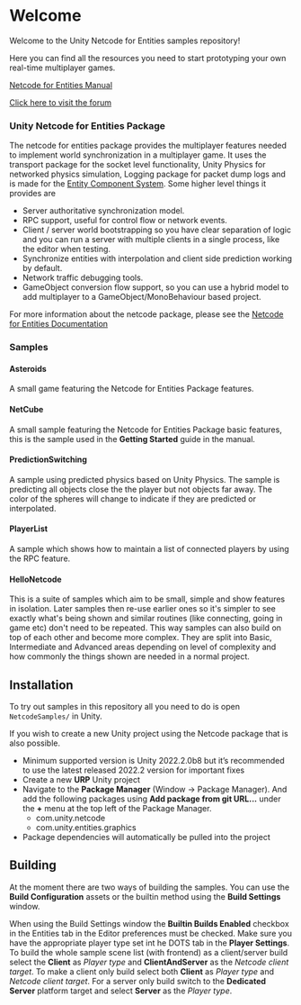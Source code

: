 # Welcome

Welcome to the Unity Netcode for Entities samples repository!

Here you can find all the resources you need to start prototyping
your own real-time multiplayer games.

[Netcode for Entities Manual](https://docs.unity3d.com/Packages/com.unity.netcode@latest)

[Click here to visit the forum](https://forum.unity.com/forums/dots-netcode.425/)

### Unity Netcode for Entities Package
The netcode for entities package provides the multiplayer features needed to implement
world synchronization in a multiplayer game. It uses the transport package
for the socket level functionality, Unity Physics for networked physics simulation, Logging package for packet dump logs and is made for the [Entity Component System](https://docs.unity3d.com/Packages/com.unity.entities@latest).
Some higher level things it provides are

* Server authoritative synchronization model.
* RPC support, useful for control flow or network events.
* Client / server world bootstrapping so you have clear separation of logic and you can run a server with multiple clients in a single process, like the editor when testing.
* Synchronize entities with interpolation and client side prediction working by default.
* Network traffic debugging tools.
* GameObject conversion flow support, so you can use a hybrid model to add multiplayer to a GameObject/MonoBehaviour based project.

For more information about the netcode package, please see the [Netcode for Entities Documentation](https://docs.unity3d.com/Packages/com.unity.netcode@latest)

### Samples

#### Asteroids
A small game featuring the Netcode for Entities Package features.

#### NetCube
A small sample featuring the Netcode for Entities Package basic features, this is the sample used in the __Getting Started__ guide in the manual.

#### PredictionSwitching
A sample using predicted physics based on Unity Physics. The sample is predicting all objects close the the player but not objects far away. The color of the spheres will change to indicate if they are predicted or interpolated.

#### PlayerList
A sample which shows how to maintain a list of connected players by using the RPC feature.

#### HelloNetcode
This is a suite of samples which aim to be small, simple and show features in isolation. Later samples then re-use earlier ones so it's simpler to see exactly what's being shown and similar routines (like connecting, going in game etc) don't need to be repeated. This way samples can also build on top of each other and become more complex. They are split into Basic, Intermediate and Advanced areas depending on level of complexity and how commonly the things shown are needed in a normal project.

## Installation

To try out samples in this repository all you need to do is open `NetcodeSamples/` in Unity.

If you wish to create a new Unity project using the Netcode package that is also possible.

* Minimum supported version is Unity 2022.2.0b8 but it’s recommended to use the latest released 2022.2 version for important fixes
* Create a new **URP** Unity project
* Navigate to the **Package Manager** (Window -> Package Manager). And add the following packages using **Add package from git URL...** under the **+** menu at the top left of the Package Manager.
  * com.unity.netcode
  * com.unity.entities.graphics
* Package dependencies will automatically be pulled into the project

## Building

At the moment there are two ways of building the samples. You can use the **Build Configuration** assets or the builtin method using the **Build Settings** window. 

When using the Build Settings window the **Builtin Builds Enabled** checkbox in the Entities tab in the Editor preferences must be checked. Make sure you have the appropriate player type set int he DOTS tab in the **Player Settings**. To build the whole sample scene list (with frontend) as a client/server build select the **Client** as *Player type* and **ClientAndServer** as the *Netcode client target*. To make a client only build select both **Client** as *Player type* and *Netcode client target*. For a server only build switch to the **Dedicated Server** platform target and select **Server** as the *Player type*.